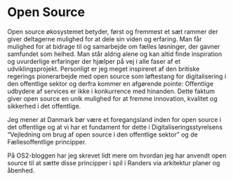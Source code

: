 # Open Source

Open source økosystemet betyder, først og fremmest et sæt rammer der giver deltagerne mulighed for at dele sin viden og erfaring. Man får mulighed for at bidrage til og samarbejde om fælles løsninger, der gavner samfundet som helhed. Man står aldrig alene og kan altid finde inspiration og uvurderlige erfaringer der hjælper på vej i alle faser af et udviklingsprojekt. Personligt er jeg meget inspireret af den britiske regerings pionerarbejde med open source som løftestang for digitalisering i den offentlige sektor og derfra kommer en afgørende pointe:  Offentlige udbydere af services er ikke i konkurrence med hinanden. Dette faktum giver open source en unik mulighed for at fremme innovation, kvalitet og sikkerhed i det offentlige.

Jeg mener at Danmark bør være et foregangsland inden for open source i det offentlige og at vi har et fundament for dette i Digitaliseringsstyrelsens “Vejledning om brug af open source i den offentlige sektor” og de Fællesoffentlige principper. 

På OS2-bloggen har jeg skrevet lidt mere om hvordan jeg har anvendt open source til at sætte disse principper i spil i Randers via arkitektur planer og åbenhed.

